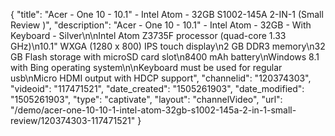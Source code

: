 {
    "title": "Acer - One 10 - 10.1\" - Intel Atom - 32GB  S1002-145A 2-IN-1  (Small Review )",
    "description": "Acer - One 10 - 10.1\" - Intel Atom - 32GB - With Keyboard - Silver\n\nIntel Atom Z3735F processor (quad-core 1.33 GHz)\n10.1\" WXGA (1280 x 800) IPS touch display\n2 GB DDR3 memory\n32 GB Flash storage with microSD card slot\n8400 mAh battery\nWindows 8.1 with Bing operating system\n\nKeyboard must be used for regular usb\nMicro HDMI output with HDCP support",
    "channelid": "120374303",
    "videoid": "117471521",
    "date_created": "1505261903",
    "date_modified": "1505261903",
    "type": "captivate",
    "layout": "channelVideo",
    "url": "\/demo\/acer-one-10-10-1-intel-atom-32gb-s1002-145a-2-in-1-small-review\/120374303-117471521"
}